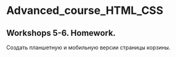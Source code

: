 # Advanced_course_HTML_CSS

## Workshops 5-6. Homework. 

Создать планшетную и мобильную версии страницы корзины.